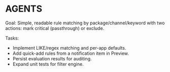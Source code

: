 # AGENTS

Goal: Simple, readable rule matching by package/channel/keyword with two actions: mark critical (passthrough) or exclude.

Tasks:
- Implement LIKE/regex matching and per-app defaults.
- Add quick-add rules from a notification item in Preview.
- Persist evaluation results for auditing.
- Expand unit tests for filter engine.
